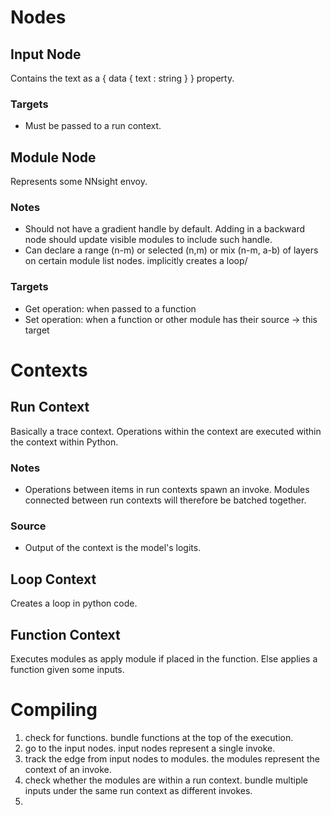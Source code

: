# Nodes

## Input Node

Contains the text as a { data { text : string } } property. 

### Targets
- Must be passed to a run context.

## Module Node

Represents some NNsight envoy. 

### Notes
- Should not have a gradient handle by default. Adding in a backward node should update visible modules to include such handle.
- Can declare a range (n-m) or selected (n,m) or mix (n-m, a-b) of layers on certain module list nodes. implicitly creates a loop/

### Targets
- Get operation: when passed to a function
- Set operation: when a function or other module has their source -> this target

# Contexts

## Run Context

Basically a trace context. Operations within the context are executed within the context within Python. 

### Notes
- Operations between items in run contexts spawn an invoke. Modules connected between run contexts will therefore be batched together.

### Source
- Output of the context is the model's logits.

## Loop Context

Creates a loop in python code.

## Function Context

Executes modules as apply module if placed in the function. Else applies a function given some inputs.


# Compiling

1. check for functions. bundle functions at the top of the execution.
2. go to the input nodes. input nodes represent a single invoke. 
3. track the edge from input nodes to modules. the modules represent the context of an invoke.
4. check whether the modules are within a run context. bundle multiple inputs under the same run context as different invokes.
5. 